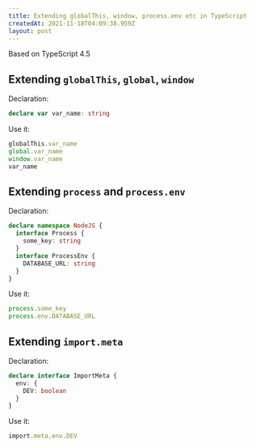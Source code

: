 ```yaml
---
title: Extending globalThis, window, process.env etc in TypeScript
createdAt: 2021-11-18T04:09:38.959Z
layout: post
---
```


Based on TypeScript 4.5

## Extending `globalThis`, `global`, `window`

Declaration:

```ts
declare var var_name: string
```

Use it:

```ts
globalThis.var_name
global.var_name
window.var_name
var_name
```

## Extending `process` and  `process.env`

Declaration:

```ts
declare namespace NodeJS {
  interface Process {
    some_key: string
  }
  interface ProcessEnv {
    DATABASE_URL: string
  }
}
```

Use it:

```ts
process.some_key
process.env.DATABASE_URL
```

## Extending `import.meta`

Declaration:

```ts
declare interface ImportMeta {
  env: {
    DEV: boolean
  }
}
```

Use it:

```ts
import.meta.env.DEV
```
